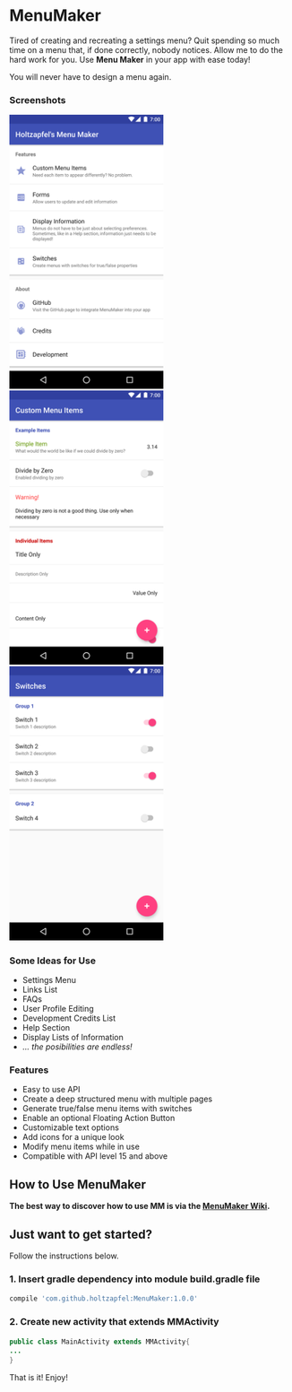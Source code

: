 # MenuMaker

Tired of creating and recreating a settings menu?  Quit spending so much time on a menu that, if done correctly, nobody notices.  Allow me to do the hard work for you.  Use **Menu Maker** in your app with ease today!  

You will never have to design a menu again.

### Screenshots
<img src="https://github.com/holtzapfel/MenuMaker/raw/master/dev/screenshots/device-2017-06-30-112934.png" width="275"><img src="https://github.com/holtzapfel/MenuMaker/raw/master/dev/screenshots/device-2017-06-30-113659.png" width="275"><img src="https://github.com/holtzapfel/MenuMaker/raw/master/dev/screenshots/device-2017-06-30-113808.png" width="275">

### Some Ideas for Use
- Settings Menu
- Links List
- FAQs
- User Profile Editing
- Development Credits List
- Help Section
- Display Lists of Information
- _... the posibilities are endless!_

### Features
- Easy to use API
- Create a deep structured menu with multiple pages
- Generate true/false menu items with switches
- Enable an optional Floating Action Button
- Customizable text options
- Add icons for a unique look
- Modify menu items while in use
- Compatible with API level 15 and above

## How to Use MenuMaker
**The best way to discover how to use MM is via the [MenuMaker Wiki](https://github.com/holtzapfel/MenuMaker/wiki).**  
## Just want to get started?
Follow the instructions below.
### 1. Insert gradle dependency into module build.gradle file
```gradle
compile 'com.github.holtzapfel:MenuMaker:1.0.0'
```
### 2. Create new activity that extends **MMActivity**
```java
public class MainActivity extends MMActivity{
...
}
```
That is it!  Enjoy!
